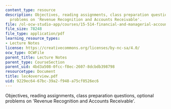 ```yaml
---
content_type: resource
description: Objectives, reading assignments, class preparation questions, optional
  problems on 'Revenue Recognition and Accounts Receivable'.
file: /ol-ocw-studio-app/courses/15-514-financial-and-managerial-accounting-summer-2003/9229ec6467bc39a2f948a75cf0526ec6_lec4overview.pdf
file_size: 78248
file_type: application/pdf
learning_resource_types:
- Lecture Notes
license: https://creativecommons.org/licenses/by-nc-sa/4.0/
ocw_type: OCWFile
parent_title: Lecture Notes
parent_type: CourseSection
parent_uid: 4bd3a508-0fcc-f8ec-2607-8dcbdb398798
resourcetype: Document
title: lec4overview.pdf
uid: 9229ec64-67bc-39a2-f948-a75cf0526ec6
---
```

Objectives, reading assignments, class preparation questions, optional problems on 'Revenue Recognition and Accounts Receivable'.